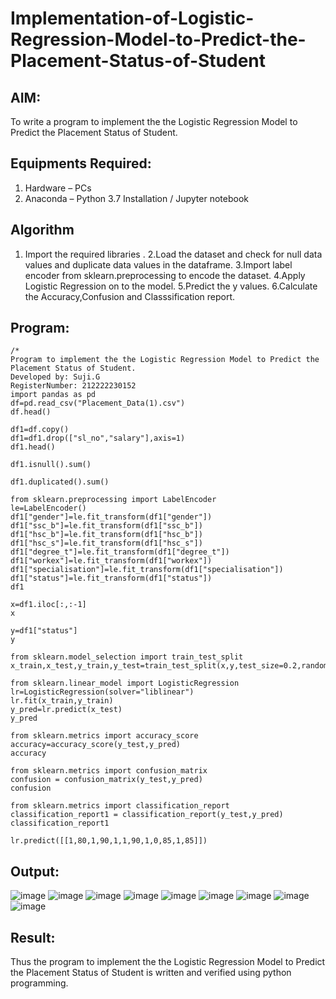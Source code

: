 # Implementation-of-Logistic-Regression-Model-to-Predict-the-Placement-Status-of-Student

## AIM:
To write a program to implement the the Logistic Regression Model to Predict the Placement Status of Student.

## Equipments Required:
1. Hardware – PCs
2. Anaconda – Python 3.7 Installation / Jupyter notebook

## Algorithm
1. Import the required libraries .
2.Load the dataset and check for null data values and duplicate data values in the dataframe.
3.Import label encoder from sklearn.preprocessing to encode the dataset.
4.Apply Logistic Regression on to the model.
5.Predict the y values.
6.Calculate the Accuracy,Confusion and Classsification report. 

## Program:
```
/*
Program to implement the the Logistic Regression Model to Predict the Placement Status of Student.
Developed by: Suji.G
RegisterNumber: 212222230152
import pandas as pd
df=pd.read_csv("Placement_Data(1).csv")
df.head()

df1=df.copy()
df1=df1.drop(["sl_no","salary"],axis=1)
df1.head()

df1.isnull().sum()

df1.duplicated().sum()

from sklearn.preprocessing import LabelEncoder
le=LabelEncoder()
df1["gender"]=le.fit_transform(df1["gender"])
df1["ssc_b"]=le.fit_transform(df1["ssc_b"])
df1["hsc_b"]=le.fit_transform(df1["hsc_b"])
df1["hsc_s"]=le.fit_transform(df1["hsc_s"])
df1["degree_t"]=le.fit_transform(df1["degree_t"])
df1["workex"]=le.fit_transform(df1["workex"])
df1["specialisation"]=le.fit_transform(df1["specialisation"])
df1["status"]=le.fit_transform(df1["status"])
df1

x=df1.iloc[:,:-1]
x

y=df1["status"]
y

from sklearn.model_selection import train_test_split
x_train,x_test,y_train,y_test=train_test_split(x,y,test_size=0.2,random_state=0)

from sklearn.linear_model import LogisticRegression
lr=LogisticRegression(solver="liblinear")
lr.fit(x_train,y_train)
y_pred=lr.predict(x_test)
y_pred

from sklearn.metrics import accuracy_score
accuracy=accuracy_score(y_test,y_pred)
accuracy

from sklearn.metrics import confusion_matrix
confusion = confusion_matrix(y_test,y_pred)
confusion

from sklearn.metrics import classification_report
classification_report1 = classification_report(y_test,y_pred)
classification_report1

lr.predict([[1,80,1,90,1,1,90,1,0,85,1,85]])

```

## Output:
![image](https://github.com/sujigunasekar/Implementation-of-Logistic-Regression-Model-to-Predict-the-Placement-Status-of-Student/assets/119559822/52d21019-5ba7-4bdb-bb35-0bd1b907c388)
![image](https://github.com/sujigunasekar/Implementation-of-Logistic-Regression-Model-to-Predict-the-Placement-Status-of-Student/assets/119559822/d7d01689-8896-40f4-b638-781f8dd88130)
![image](https://github.com/sujigunasekar/Implementation-of-Logistic-Regression-Model-to-Predict-the-Placement-Status-of-Student/assets/119559822/0cbf55b3-ebac-4414-81dc-227d3a59ac13)
![image](https://github.com/sujigunasekar/Implementation-of-Logistic-Regression-Model-to-Predict-the-Placement-Status-of-Student/assets/119559822/69934acc-b2a1-446d-b5e0-1d3dd3782c3f)
![image](https://github.com/sujigunasekar/Implementation-of-Logistic-Regression-Model-to-Predict-the-Placement-Status-of-Student/assets/119559822/fc7f31c4-ea69-4246-9d02-ddb53f520657)
![image](https://github.com/sujigunasekar/Implementation-of-Logistic-Regression-Model-to-Predict-the-Placement-Status-of-Student/assets/119559822/72098a32-9cc0-4cdd-81b3-332747a1ef68)
![image](https://github.com/sujigunasekar/Implementation-of-Logistic-Regression-Model-to-Predict-the-Placement-Status-of-Student/assets/119559822/0cfa67d6-9789-4ab1-9ec2-4ca926be831f)
![image](https://github.com/sujigunasekar/Implementation-of-Logistic-Regression-Model-to-Predict-the-Placement-Status-of-Student/assets/119559822/e74b4b46-5c91-4a54-bd5e-1e216db250fa)
![image](https://github.com/sujigunasekar/Implementation-of-Logistic-Regression-Model-to-Predict-the-Placement-Status-of-Student/assets/119559822/53a89f3d-7d1c-4c43-9c36-d88d5732b61b)



## Result:
Thus the program to implement the the Logistic Regression Model to Predict the Placement Status of Student is written and verified using python programming.
